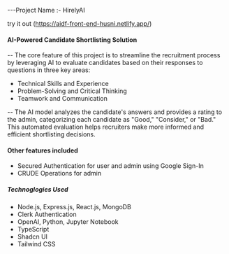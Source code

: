 ---Project Name :- HirelyAI

try it out (https://aidf-front-end-husni.netlify.app/)

#### AI-Powered Candidate Shortlisting Solution
-- The core feature of this project is to streamline the recruitment process by leveraging AI to evaluate candidates based on their responses to questions in three key areas:

- Technical Skills and Experience
- Problem-Solving and Critical Thinking
- Teamwork and Communication

-- The AI model analyzes the candidate's answers and provides a rating to the admin, categorizing each candidate as "Good," "Consider," or "Bad." This automated evaluation helps recruiters make more informed and efficient shortlisting decisions.

#### Other features included
- Secured Authentication for user and admin using Google Sign-In
- CRUDE Operations for admin

##### Technoglogies Used
- Node.js, Express.js, React.js, MongoDB
- Clerk Authentication
- OpenAI, Python, Jupyter Notebook
- TypeScript
- Shadcn UI
- Tailwind CSS

